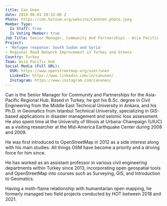 ```yaml
---
title: Can Unen
date: 2018-06-01 20:32:00 Z
Photo: https://cdn.hotosm.org/website/CanUnen_photo.jpeg
Member Type:
  Is Staff: true
  Is Voting Member: true
Job Title: Senior Manager, Community And Partnerships - Asia Pacific
Project:
- 'Refugee response: South Sudan and Syria'
- Regional Road Network Improvement in Turkey and Greece
Country: Turkey
Team: Asia Pacific Hub
Social Media (Full URL):
  OSM: https://www.openstreetmap.org/user/unen
  LinkedIn: https://www.linkedin.com/in/canunen/
  Instagram: https://www.instagram.com/canunen/
---
```


Can is the Senior Manager for Community and Partnerships for the Asia-Pacific Regional Hub. Based in Turkey, he got his B.Sc. degree in Civil Engineering from the Middle East Technical University in Ankara, and his Ph.D. in Geomatics from Istanbul Technical University, specializing in GIS-based applications in disaster management and seismic loss assessment. He also spent time at the University of Illinois at Urbana-Champaign (UIUC) as a visiting researcher at the Mid-America Earthquake Center during 2008 and 2009. 

He was first introduced to OpenStreetMap in 2012 as a side interest along with his main studies. All things OSM have become a priority and a driving force for him since. 

He has worked as an assistant professor in various civil engineering departments within Turkey since 2013, incorporating open geospatial tools and OpenStreetMap into courses such as Surveying, GIS, and Introduction to Geomatics. 

Having a moth-flame relationship with humanitarian open mapping, he formerly managed two field projects conducted by HOT between 2018 and 2021. 